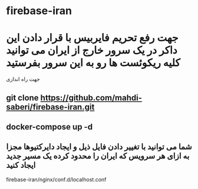 # firebase-iran
# جهت رفع تحریم فایربیس با قرار دادن این داکر در یک سرور خارج از ایران می توانید کلیه ریکوئست ها رو به این سرور بفرستید

جهت راه اندازی

## git clone https://github.com/mahdi-saberi/firebase-iran.git
## docker-compose up -d


## شما می توانید با تغییر دادن فایل ذیل و ایجاد دایرکتیوها مجزا به ازای هر سرویس که ایران را محدود کرده یک مسیر جدید ایجاد کنید
firebase-iran/nginx/conf.d/localhost.conf 

